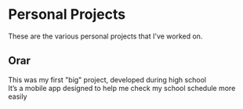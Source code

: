 # Personal Projects
These are the various personal projects that I've worked on.
## Orar
This was my first "big" project, developed during high school\
It’s a mobile app designed to help me check my school schedule more easily
